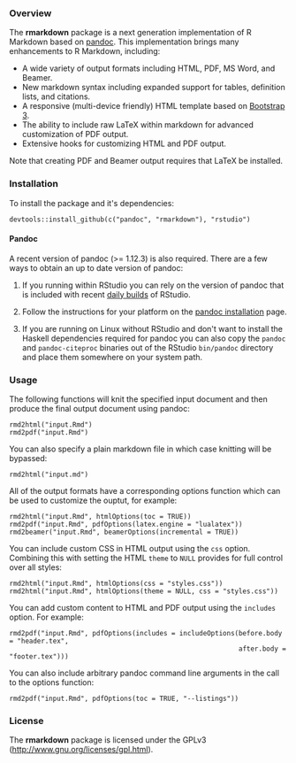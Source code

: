 
### Overview

The **rmarkdown** package is a next generation implementation of R Markdown based on [pandoc](http://johnmacfarlane.net/pandoc/). This implementation brings many enhancements to R Markdown, including:

* A wide variety of output formats including HTML, PDF, MS Word, and Beamer.
* New markdown syntax including expanded support for tables, definition lists, and citations.
* A responsive (multi-device friendly) HTML template based on [Bootstrap 3](http://getbootstrap.com).
* The ability to include raw LaTeX within markdown for advanced customization of PDF output.
* Extensive hooks for customizing HTML and PDF output.

Note that creating PDF and Beamer output requires that LaTeX be installed.

### Installation

To install the package and it's dependencies:

```
devtools::install_github(c("pandoc", "rmarkdown"), "rstudio")
```

#### Pandoc

A recent version of pandoc (>= 1.12.3) is also required. There are a few ways to obtain an up to date version of pandoc:

1. If you running within RStudio you can rely on the version of pandoc that is included with recent [daily builds](http://www.rstudio.org/download/daily) of RStudio.

2. Follow the instructions for your platform on the [pandoc installation](http://johnmacfarlane.net/pandoc/installing.html) page.

3. If you are running on Linux without RStudio and don't want to install the Haskell dependencies required for pandoc you can also copy the `pandoc` and `pandoc-citeproc` binaries out of the RStudio `bin/pandoc` directory and place them somewhere on your system path.


### Usage

The following functions will knit the specified input document and then produce the final output document using pandoc:

```
rmd2html("input.Rmd")
rmd2pdf("input.Rmd")
```

You can also specify a plain markdown file in which case knitting will be bypassed:

```
rmd2html("input.md")
```

All of the output formats have a corresponding options function which can be used to customize the ouptut, for example:

```
rmd2html("input.Rmd", htmlOptions(toc = TRUE))
rmd2pdf("input.Rmd", pdfOptions(latex.engine = "lualatex"))
rmd2beamer("input.Rmd", beamerOptions(incremental = TRUE))
```

You can include custom CSS in HTML output using the `css` option. Combining this with setting the HTML `theme` to `NULL` provides for full control over all styles:

```
rmd2html("input.Rmd", htmlOptions(css = "styles.css"))
rmd2html("input.Rmd", htmlOptions(theme = NULL, css = "styles.css"))
```

You can add custom content to HTML and PDF output using the `includes` option. For example:

```
rmd2pdf("input.Rmd", pdfOptions(includes = includeOptions(before.body = "header.tex",
                                                          after.body = "footer.tex")))
```

You can also include arbitrary pandoc command line arguments in the call to the options function:

```
rmd2pdf("input.Rmd", pdfOptions(toc = TRUE, "--listings"))
```

### License

The **rmarkdown** package is licensed under the GPLv3 (http://www.gnu.org/licenses/gpl.html).






